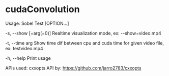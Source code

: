 # cudaConvolution
Usage:
  Sobel Test [OPTION...]


  -s, --show [=arg(=0)]  Realtime visualization mode, ex: --show=video.mp4
  
  -t, --time arg         Show time dif between cpu and cuda time for given
                         video file, ex: testvideo.mp4
                         
  -h, --help             Print usage

APIs used:
cxxopts API by: https://github.com/jarro2783/cxxopts
